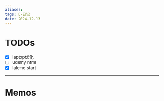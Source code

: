 ```yaml
---
aliases:
tags: D-日记
date: 2024-12-13
---
```

# TODOs

- [x] laptop优化
- [ ] udemy html
- [x] laleme start
 ----------------------
# Memos

